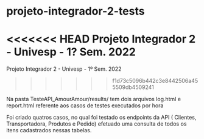 # projeto-integrador-2-tests
<<<<<<< HEAD
Projeto Integrador 2 - Univesp - 1? Sem. 2022
=======
Projeto Integrador 2 - Univesp - 1º Sem. 2022
>>>>>>> f1d73c5096b442c3e8442506a455509db4509241


Na pasta TesteAPI_AmourAmour/results/ tem dois arquivos log.html e report.html referente aos casos de testes executados por hora

Foi criado quatros casos, no qual foi testado os endpoints da API ( Clientes, Transportadora, Produtos e Pedido) efetuado uma consulta de todos os itens cadastrados nessas tabelas.
